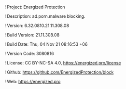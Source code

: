 ! Project: Energized Protection

! Description: ad.porn.malware blocking.

! Version: 6.32.0810.21.11.308.08

! Build Version: 21.11.308.08

! Build Date: Thu, 04 Nov 21 08:16:53 +06

! Version Code: 3080816

! License: CC BY-NC-SA 4.0, https://energized.pro/license

! Github: https://github.com/EnergizedProtection/block

! Web: https://energized.pro
